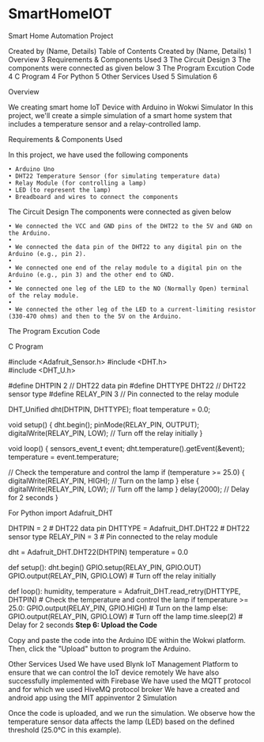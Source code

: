 # SmartHomeIOT







Smart Home Automation  Project

Created by (Name, Details)
Table of Contents
Created by (Name, Details)	1
Overview	3
Requirements & Components Used	3
The Circuit Design	3
The components were connected as given below	3
The Program Excution Code	4
C Program	4
For Python	5
Other Services Used	5
Simulation	6

Overview

We creating  smart home IoT Device with Arduino in Wokwi Simulator In this project, we'll create a simple simulation of a smart home system that includes a temperature sensor and a relay-controlled lamp. 

Requirements & Components Used

In this project, we have used the following components

    • Arduino Uno
    • DHT22 Temperature Sensor (for simulating temperature data)
    • Relay Module (for controlling a lamp)
    • LED (to represent the lamp)
    • Breadboard and wires to connect the components
      

The Circuit Design
The components were connected as given below

    • We connected the VCC and GND pins of the DHT22 to the 5V and GND on the Arduino.
    • 
    • We connected the data pin of the DHT22 to any digital pin on the Arduino (e.g., pin 2).
    • 
    • We connected one end of the relay module to a digital pin on the Arduino (e.g., pin 3) and the other end to GND.
    • 
    • We connected one leg of the LED to the NO (Normally Open) terminal of the relay module.
    • 
    • We connected the other leg of the LED to a current-limiting resistor (330-470 ohms) and then to the 5V on the Arduino.


The Program Excution Code

C Program

#include <Adafruit_Sensor.h>
#include <DHT.h>	
#include <DHT_U.h>

#define DHTPIN 2       // DHT22 data pin
#define DHTTYPE DHT22  // DHT22 sensor type
#define RELAY_PIN 3    // Pin connected to the relay module

DHT_Unified dht(DHTPIN, DHTTYPE);
float temperature = 0.0;

void setup() {
  dht.begin();
  pinMode(RELAY_PIN, OUTPUT);
  digitalWrite(RELAY_PIN, LOW);  // Turn off the relay initially
}

void loop() {
  sensors_event_t event;
  dht.temperature().getEvent(&event);
  temperature = event.temperature;

  // Check the temperature and control the lamp
  if (temperature >= 25.0) {
    digitalWrite(RELAY_PIN, HIGH); // Turn on the lamp
  } else {
    digitalWrite(RELAY_PIN, LOW);  // Turn off the lamp
  }
  delay(2000); // Delay for 2 seconds
}



For Python
import Adafruit_DHT

DHTPIN = 2       # DHT22 data pin
DHTTYPE = Adafruit_DHT.DHT22  # DHT22 sensor type
RELAY_PIN = 3    # Pin connected to the relay module

dht = Adafruit_DHT.DHT22(DHTPIN)
temperature = 0.0

def setup():
    dht.begin()
    GPIO.setup(RELAY_PIN, GPIO.OUT)
    GPIO.output(RELAY_PIN, GPIO.LOW)  # Turn off the relay initially

def loop():
    humidity, temperature = Adafruit_DHT.read_retry(DHTTYPE, DHTPIN)
    # Check the temperature and control the lamp
    if temperature >= 25.0:
        GPIO.output(RELAY_PIN, GPIO.HIGH)  # Turn on the lamp
    else:
        GPIO.output(RELAY_PIN, GPIO.LOW)  # Turn off the lamp
    time.sleep(2)  # Delay for 2 seconds
**Step 6: Upload the Code**

Copy and paste the code into the Arduino IDE within the Wokwi platform. Then, click the "Upload" button to program the Arduino.

Other Services Used
We have used Blynk IoT Management Platform to ensure that we can control the IoT device remotely
We have also successfully implemented with Firebase
We have used the MQTT protocol and for which we used HiveMQ protocol broker
We have a created and android app using the MIT appinventor 2
Simulation

Once the code is uploaded, and we run the simulation. We observe how the temperature sensor data affects the lamp (LED) based on the defined threshold (25.0°C in this example).

